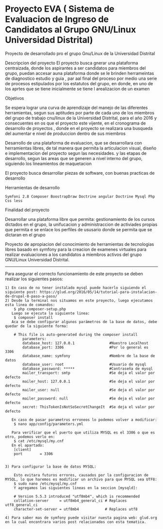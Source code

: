 Proyecto EVA ( Sistema de Evaluacion de Ingreso de Candidatos al Grupo GNU/Linux Universidad Distrital)
=========


Proyecto de desarrollado pro el grupo Gnu/Linux de la Universidad Distrital

Descripcion del proyecto
El proyecto busca gnerar una plataforma centraizada, donde los aspirantes a ser candidatos para miembros del grupo, puedan accesar auna plataforma donde se le brinden herrameintas de diagnostico estudio y guia , par aal final del proceso por medio una serie de procesos estipulados por los estatutos del grupo, en donde, en uno de los aprtes que se tiene inicialmente se tiene l arealizacion de un examen


Objetivos

Se espera lograr una curva de aprendizaje del manejo de las diferentes herramientas, segun sus aptitudes por parte de cada uno de los miembros del grupo de trabajo cnu/linux de la Universidad Distrital, para el año 2016 y consecuentes en os que el proyecto este vijente, en el cronograma de desarrollo de proyectos , donde en el proyecto se realizara una busqueda del aumentar e nivel de produccion dentro de sus miembros

Desarrollo de una plataforma de evaluacion, que se desarrollara con herramientas libres, de tal manera que permita la articulacion visual, diseño e implementacion del proyecto segun las necesidades. y las etapas de desarrollo, segun las areas que se generen a nivel interno del grupo, siguiendo los lineamientos de maquetacion

El proyecto busca desarrollar piezas de software, con buenas practicas de desarrollo

Herramientas de desarrollo

    Symfoni 2.8 Composer BoostrapDraw Doctrine angular Doctrine Mysql Php Css less

Finalidad del proyecto

Desarrollar una plataforma libre que permita:
gestionamiento de los cursos dictados en el grupo, la unifucacion y administraccion de activiades propias que permita e se enlace los perfiles de ususario donde se permita que se dictaran en el grupo

Proyecto de apropiacion del conocimiento de herramientas de tecnologias libres basado en symfony para la creacion de examenes virtuales para realizar evaluaciones a los candidatos a miembros activos del grupo GNU/Linux Universidad Distrital. 

__________

Para asegurar el correcto funcionamiento de este proyecto se deben realizar los siguientes pasos:
	
	1) En caso de no tener instalado mysql puede hacerlo siguiendo el siguiente post: https://glud.org/2016/05/14/tutorial-para-instalacion-de-drupal-8-paso-a-paso/
	2) Desde la terminal nos situamos en este proyecto, luego ejecutamos esta linea de comandos:
		$ php composer-setup.php
	   Luego se ejecuta la siguiente linea:
		$ composer install
	   Aca se debe configurar algunos parámetros de la base de datos, debe quedar de la siguiente forma:
	   		
		# This file is auto-generated during the composer install
			parameters:
			database_host: 127.0.0.1    			#Nuestro Localhost
			database_port: 3306						#Por lo general es 3306
			database_name: symfony					#Nombre de la base de datos
			database_user: root						#Usuario de mysql
			database_password: *****				#Contraseña de mysql
			mailer_transport: smtp					#Se deja el valor por defecto
			mailer_host: 127.0.0.1					#Se deja el valor por defecto
			mailer_user: null						#Se deja el valor por defecto
			mailer_password: null					#Se deja el valor por defecto
			secret: ThisTokenIsNotSoSecretChangeIt	#Se deja el valor por defecto
		
	   En caso de pasar parametros erroneos lo podemos volver a modificar:
	    $ nano app/config/parameters.yml
	   
	   Para verificar que el puerto que utiliza MYSQL es el 3306 o que es otro, podemos verlo en:
	    $ cat /etc/mysql/my.cnf
	   En el apartado: 
	    [client]
		port		= 3306


	3) Para configurar la base de datos MYSQL:
		
		Esto evitara futuros errores, causados por la configuracion de MYSQL, lo que haremos es modificar un archivo para que MYSQL sea UTF8:
		$ sudo nano /etc/mysql/my.cnf
		Y agregamos las siguientes lineas en la seccion [mysqld]:
				
		# Version 5.5.3 introduced "utf8mb4", which is recommended
		collation-server     = utf8mb4_general_ci # Replaces utf8_general_ci
		character-set-server = utf8mb4            # Replaces utf8
	
	4) Para saber mas de symfony puede visitar nuesta pagina web: glud.org en la cual encontrara varios post relacionados con esta tematica.
